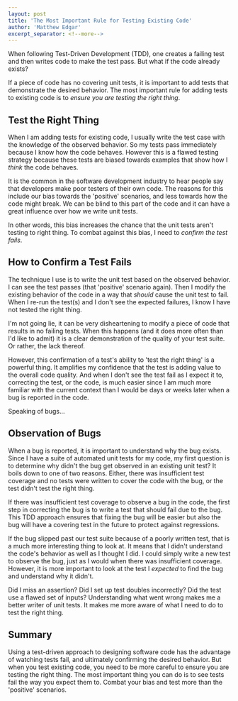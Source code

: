 ```yaml
---
layout: post
title: 'The Most Important Rule for Testing Existing Code'
author: 'Matthew Edgar'
excerpt_separator: <!--more-->
---
```


When following Test-Driven Development (TDD), one creates a failing test and then writes code to make the test pass. But what if the code already exists?

<!--more-->

If a piece of code has no covering unit tests, it is important to add tests that demonstrate the desired behavior. The most important rule for adding tests to existing code is to _ensure you are testing the right thing_.

## Test the Right Thing

When I am adding tests for existing code, I usually write the test case with the knowledge of the observed behavior. So my tests pass immediately because I know how the code behaves. However this is a flawed testing strategy because these tests are biased towards examples that show how I _think_ the code behaves. 

It is the common in the software development industry to hear people say that developers make poor testers of their own code. The reasons for this include our bias towards the 'positive' scenarios, and less towards how the code might break. We can be blind to this part of the code and it can have a great influence over how we write unit tests. 

In other words, this bias increases the chance that the unit tests aren't testing to right thing. To combat against this bias, I need to _confirm the test fails_.

## How to Confirm a Test Fails

The technique I use is to write the unit test based on the observed behavior. I can see the test passes (that 'positive' scenario again). Then I modify the existing behavior of the code in a way that _should_ cause the unit test to fail. When I re-run the test(s) and I don't see the expected failures, I know I have not tested the right thing.

I'm not going lie, it can be very disheartening to modify a piece of code that results in no failing tests. When this happens (and it does more often than I'd like to admit) it is a clear demonstration of the quality of your test suite. Or rather, the lack thereof. 

However, this confirmation of a test's ability to 'test the right thing' is a powerful thing. It amplifies my confidence that the test is adding value to the overall code quality. And when I don't see the test fail as I expect it to, correcting the test, or the code, is much easier since I am much more familiar with the current context than I would be days or weeks later when a bug is reported in the code. 

Speaking of bugs...

## Observation of Bugs

When a bug is reported, it is important to understand why the bug exists. Since I have a suite of automated unit tests for my code, my first question is to determine why didn't the bug get observed in an existing unit test? It boils down to one of two reasons. Either, there was insufficient test coverage and no tests were written to cover the code with the bug, or the test didn't test the right thing.

If there was insufficient test coverage to observe a bug in the code, the first step in correcting the bug is to write a test that should fail due to the bug. This TDD approach ensures that fixing the bug will be easier but also the bug will have a covering test in the future to protect against regressions.

If the bug slipped past our test suite because of a poorly written test, that is a much more interesting thing to look at. It means that I didn't understand the code's behavior as well as I thought I did. I could simply write a new test to observe the bug, just as I would when there was insufficient coverage. However, it is more important to look at the test I _expected_ to find the bug and understand why it didn't. 

Did I miss an assertion? Did I set up test doubles incorrectly? Did the test use a flawed set of inputs? Understanding what went wrong makes me a better writer of unit tests. It makes me more aware of what I need to do to test the right thing.

## Summary

Using a test-driven approach to designing software code has the advantage of watching tests fail, and ultimately confirming the desired behavior. But when you test existing code, you need to be more careful to ensure you are testing the right thing. The most important thing you can do is to see tests fail the way you expect them to. Combat your bias and test more than the 'positive' scenarios.

